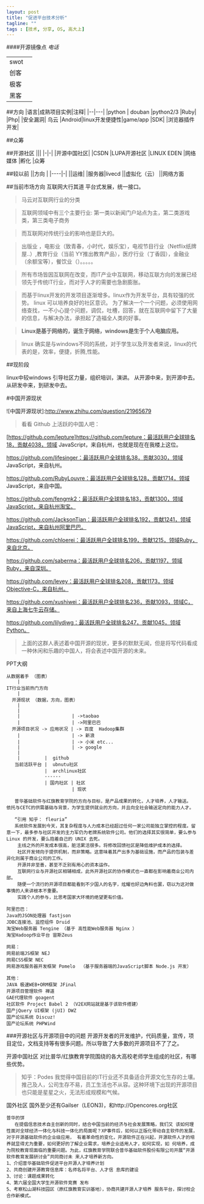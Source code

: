 ```yaml
---
layout: post
title: "促进平台技术分析"
tagline: ""
tags : [技术, 分享, OS, 高大上]
---
```

####开源镜像点  *电话*

|||
|----|---|
|swot|
|创客|
|极客|
|黑客|

##方向
|语言|成熟项目实例|注释|
|--|---|
|python	| douban |python2/3
|Ruby|
|Php|
|安全漏洞| 乌云
|Android|linux开发便捷性|game/app
|SDK|
|浏览器插件开发|	

	
##众筹



##开源社区
|||
|-|-|
|开源中国社区|
|CSDN
|LUPA开源社区
|LINUX  EDEN
|网络媒体
|孵化
|众筹


##较以前
||方向  |
|----|-|
||运维|
|服务器|livecd
||虚拟化（云）
||网络方面


##当前市场方向
互联网大行其道
平台式发展，统一接口。
>马云对互联网行业的分类

>互联网领域中有三个主要行业:
> 第一类以新闻门户站点为主，第二类游戏类，第三类电子商务

> 而互联网对传统行业的影响也是巨大的。

> 出版业 ，电影业（致青春，小时代，娱乐宝），电视节目行业（Netflix纸牌屋..）,教育行业（当前 YY推出教育产品），医疗行业（丁香园），金融业（余额宝等），餐饮业（）。。。。。

>所有市场皆因互联网在改变，而IT产业中互联网，移动互联方向的发展已经领先于传统IT行业，而对于人才的需要也急剧膨胀。

>而基于linux开发的开发项目逐渐增多。linux作为开发平台，具有较强的优势。
>linux 可以培养良好的社区意识。	为了解决一个一个问题，必须使用网络查找，一不小心提个问题，调侃，吐槽，回答，就在互联网中留下了大量的信息，与解决办法，承担起了造福全人类的好事。

> **Linux是基于网络的，诞生于网络，windows是生于个人电脑应用。**

>linux 确实是与windows不同的系统，对于学生以及开发者来说，linux的代表的是，效率，便捷，折腾,性能。

> 


##现阶段
 
linux中较windows
引导社区力量，组织培训，演讲。
从开源中来，到开源中去。
从研发中来，到研发中去。

#中国开源现状

![中国开源现状]:http://www.zhihu.com/question/21965679

>看看 Github 上活跃的中国人吧：

[https://github.com/lepture]https://github.com/lepture：最活跃用户全球排名18，贡献4038，领域 JavaScript，来自杭州，也就是现在在我楼上这位。

https://github.com/lifesinger：最活跃用户全球排名38，贡献3030，领域 JavaScript，来自杭州。

https://github.com/RubyLouvre：最活跃用户全球排名128，贡献1714，领域 JavaScript，来自中国。

https://github.com/fengmk2：最活跃用户全球排名183，贡献1300，领域JavaScript，来自杭州淘宝。

https://github.com/JacksonTian：最活跃用户全球排名192，贡献1241，领域JavaScript，来自杭州阿里巴巴。

https://github.com/chloerei：最活跃用户全球排名199，贡献1215，领域Ruby，来自北京。

https://github.com/saberma：最活跃用户全球排名206，贡献1197，领域Ruby，来自深圳。

https://github.com/levey：最活跃用户全球排名208，贡献1173，领域Objective-C，来自杭州。

https://github.com/xushiwei：最活跃用户全球排名236，贡献1093，领域C，来自上海七牛云存储。

https://github.com/lilydjwg：最活跃用户全球排名247，贡献1045，领域Python。



>上面的这群人表述着中国开源的现状，更多的默默无闻，但是将写代码看成一种休闲和乐趣的中国人，将会表述中国开源的未来。




PPT大纲

	从数据着手 （图表）
		|
	IT行业当前热门方向
		|
	  开源现状 （数据，方向，图表）
	  	|
	  	|
	  	|					| ->taobao 
	  	|					| ->阿里巴巴
	  开源项目状况 -> 应用状况 | -> 百度  Hadoop集群
		|					| -> 新浪
		|					| -> 小米 etc...
		|					| -> google
		|
		|		  |  github
	   当前活跃平台 |	 ubnutu社区
	   			  |  archlinux社区
	   			  ------
	   			  | 国内社区 | 社区
	   			  			| 现状
	   			  			
	   普华基础软件与红旗教育学院的方向与目标，是产品成果的转化，人才培养，人才输送。 依托与CETC的供需基础与背景，为学生提供就业的方向，并且向全社会输送定向的能力人才。
	   
	   “引用 知乎： fleuria”			  
	   系统软件发展到今天，其复杂程度与人力成本已经超过任何一家公司能独立掌控的程度。留意一下，最多参与社区开发的主力军仍为老牌系统软件公司。他们的选择其实很简单，要么参与 Linux 的开发，要么抱着自己的 UNIX 去死。
		主线之外的开发成本很高，脏活累活很多。将修改回馈社区是降低维护成本的选择。
		社区开发倾向于提供机制，而非策略。这意味着其产出多为基础设施，而产品的包装与差异化则属于商业公司的工作。
		开源并非至善，甚至不乏别有用心的资本运作。
		互联网行业与开源社区相辅相成，此外开源社区的协作模式也一直都在影响着商业公司内部。
		随便一个流行的开源项目都能看到不少国人的名字，炫耀也好边角料也罢，窃以为这对做事情的人来讲根本不重要。
		实践个人的参与，比思考国家大环境的绝望更有价值。
	
	阿里巴巴：
	Java的JSON处理器 fastjson
	JDBC连接池、监控组件 Druid
	淘宝Web服务器 Tengine （基于 高性能Web服务器 Nginx ）
	淘宝Hadoop作业平台 宙斯Zeus

	网易： 
	网易前端JS框架 NEJ
	网易CSS框架 NEC
	网易游戏服务器开发框架 Pomelo  （基于服务器端的JavaScript脚本 Node.js 开发）

	其他：
	JAVA 极速WEB+ORM框架 JFinal
	开源项目管理软件 禅道
	GAE代理软件 goagent
	社区软件 Project Babel 2 （V2EX网站就是基于该软件搭建）
	国产jQuery UI框架 (jUI) DWZ
	国产论坛系统 Discuz!
	国产论坛系统 PHPWind
	
		
		
		
###开源社区与开源项目中的问题
开源开发者的开发维护，代码质量，宣传，项目定位，文档支持等有很多问题。所以导致了大多数的开源项目不了了之。

开源中国社区
对比普华/红旗教育学院围绕的各大高校老师学生组成的社区，有哪些优势。

>知乎：Podes
我觉得中国目前的IT行业还不具备适合开源文化生存的土壤。推己及人，公司生存不易，员工生活也不从容。这种环境下出现的开源项目也只能是星星之火，无法形成规模和气候。

国外社区 国外至少还有Gailser（LEON3)，和http://Opencores.org社区



	普华的饼
	   在提倡信息技术自主创新的同时，结合中国当前的经济与社会发展策略，我们又 该如何理性面对全球经济一体化与科技一体化的局面呢？XP事件后，如何以正版化带动自主软件的发展，对于开源基础软件的企业级应用， 有着革命性的变化，开源软件正在兴起，开源软件人才的培养就显得尤为重要，如何更好的了解企业需求，培养企业适用人才，如何实现，如 何培养，成为院校教育现面临的重要问题。为此，红旗教育学院联合普华基础软件股份有限公司开展“开源软件教育发展研讨会”共同商讨未 来人才培养新方向。	1、介绍普华基础软件促进平台开源人才培养计划	2、共商创建开源教育信息库：名师名将平台、人才信 息库的建设	3、讨论：课题成果转化	4、第六届全国大学生开源软件竞赛 发布	5、考察松山湖科技园区（原红旗教育实训基地），协商共建开源人才培养 服务平台，探讨校企合作新模式。
